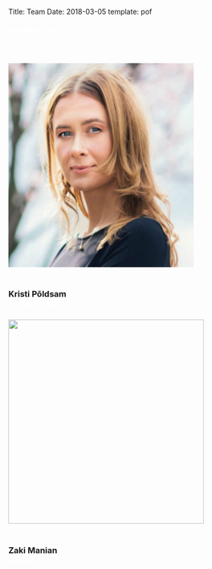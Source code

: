 Title: Team
Date: 2018-03-05
template: pof

<style>

@media (min-width: 550px) {

  html {
    background-image:none;
  }


}

</style>

<section id="home">
<div class="container">
	<h5 style="color:white">Founding Team</h5>
	<br><br>
	<div class="six columns">
	<div class="person-container">
		<div class="avatar">
			<img style="height: 405.47px;" src="../images/2X2A3485_hsv.jpg">
		</div><br>
		<h3 style="margin-bottom:0"><div class="name">Kristi Põldsam</div></h3>
		<h5 style="color:white; margin-top:0"><div class="title">Software Engineer</div></h5>
	</div>
</div>

<div class="four columns">
	<div class="person-container">
		<div class="avatar">
			<img style="height: 405.47px; width: 388.61px" src="https://raw.githubusercontent.com/tendermint/aib-data/master//images/people/zaki-manian.jpg">
		</div><br>
		<h3 style="margin-bottom:0"><div class="name">Zaki Manian</div></h3>
		<h5 style="color:white; margin-top:0"><div class="title">Auditor</div></h5>
	</div>
</div>
</div>
